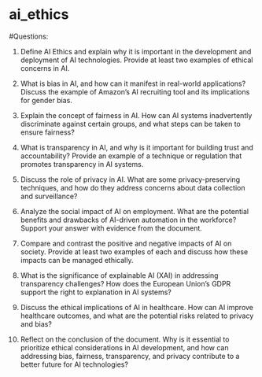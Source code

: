 # ai_ethics
#Questions:

1. Define AI Ethics and explain why it is important in the development and deployment of AI technologies. Provide at least two examples of ethical concerns in AI.

2. What is bias in AI, and how can it manifest in real-world applications? Discuss the example of Amazon’s AI recruiting tool and its implications for gender bias.

3. Explain the concept of fairness in AI. How can AI systems inadvertently discriminate against certain groups, and what steps can be taken to ensure fairness?

4. What is transparency in AI, and why is it important for building trust and accountability? Provide an example of a technique or regulation that promotes transparency in AI systems.

5. Discuss the role of privacy in AI. What are some privacy-preserving techniques, and how do they address concerns about data collection and surveillance?

6. Analyze the social impact of AI on employment. What are the potential benefits and drawbacks of AI-driven automation in the workforce? Support your answer with evidence from the document.

7. Compare and contrast the positive and negative impacts of AI on society. Provide at least two examples of each and discuss how these impacts can be managed ethically.

8. What is the significance of explainable AI (XAI) in addressing transparency challenges? How does the European Union’s GDPR support the right to explanation in AI systems?

9. Discuss the ethical implications of AI in healthcare. How can AI improve healthcare outcomes, and what are the potential risks related to privacy and bias?

10. Reflect on the conclusion of the document. Why is it essential to prioritize ethical considerations in AI development, and how can addressing bias, fairness, transparency, and privacy contribute to a better future for AI technologies?
